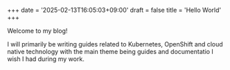 +++
date = '2025-02-13T16:05:03+09:00'
draft = false
title = 'Hello World'
+++

Welcome to my blog!

I will primarily be writing guides related to Kubernetes, OpenShift and cloud native technology with the main theme
being guides and documentatio I wish I had during my work.
